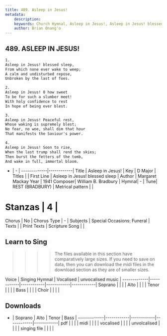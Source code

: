 ```yaml
---
title: 489. Asleep in Jesus!
metadata:
    description: 
    keywords: Church Hymnal, Asleep in Jesus!, Asleep in Jesus! blessed sleep, 
    author: Brian Onang'o
---
```



## 489. ASLEEP IN JESUS!

```txt
1.
Asleep in Jesus! blessed sleep, 
From which none ever wake to weep; 
A calm and undisturbed repose, 
Unbroken by the last of foes. 

2.
Asleep in Jesus! 0 how sweet 
To be for such a slumber meet! 
With holy confidence to rest 
In hope of being ever blest. 

3.
Asleep in Jesus! Peaceful rest, 
Whose waking is supremely blest; 
No fear, no woe, shall dim that hour 
That manifests the Saviour's power. 

4.
Asleep in Jesus! Soon to rise, 
When the last trump shall rend the skies; 
Then burst the fetters of the tomb, 
And wake in full, immortal bloom.
```

- |   -  |
-------------|------------|
Title | Asleep in Jesus! |
Key | D Major |
Titles |  |
First Line | Asleep in Jesus! blessed sleep |
Author | Margaret Mackay
Year | 1941
Composer| William B. Bradbury |
Hymnal|  - |
Tune| REST (BRADBURY) |
Metrical pattern | |
# Stanzas | 4 |
Chorus | No |
Chorus Type | - |
Subjects | Special Occasions: Funeral |
Texts |  |
Print Texts | 
Scripture Song |  |
  
## Learn to Sing

>>>> The files available in this section have comparatively large sizes. If you need to save on data, then you can download the midi files in the download section as they are of smaller sizes.

Voice |  Singing Hymnal | Vocalised | unvocalised music |
-------------|------------|------------|------------|------------|
Soprano | | | |
Alto | | | |
Tenor | | | |
Bass | | | |
Choir | | | |

## Downloads

- |  Soprano | Alto | Tenor | Bass |
-------------|------------|------------|------------|------------|
pdf | | | |
midi | | | |
vocalised | | | |
unvolcalised | | | |
singing file | | | |
  